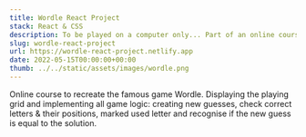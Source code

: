 ```yaml
---
title: Wordle React Project
stack: React & CSS
description: To be played on a computer only... Part of an online course to recreate the famous game Wordle. Displaying the playing grid and implementing all game logic. Like creating new guesses, check correct letters & their positions, marked used letter and recognise if the new guess is equal to the solution.
slug: wordle-react-project
url: https://wordle-react-project.netlify.app
date: 2022-05-15T00:00:00+00:00
thumb: ../../static/assets/images/wordle.png
---
```


Online course to recreate the famous game Wordle. Displaying the playing grid and implementing all game logic: creating new guesses, check correct letters & their positions, marked used letter and recognise if the new guess is equal to the solution.
